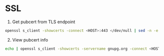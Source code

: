 # SSL

1. Get pubcert from TLS endpoint

```sh
openssl s_client -showcerts -connect <HOST>:443 </dev/null | sed -n -e '/-.BEGIN/,/-.END/ p' > certifs.pem
```

2. View pubcert info

```sh
echo | openssl s_client -showcerts -servername gnupg.org -connect <HOST>:443 2>/dev/null | openssl x509 -inform pem -noout -text
```
